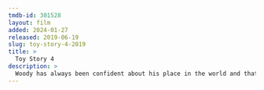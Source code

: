 ```yaml
---
tmdb-id: 301528
layout: film
added: 2024-01-27
released: 2019-06-19
slug: toy-story-4-2019
title: >
  Toy Story 4
description: >
  Woody has always been confident about his place in the world and that his priority is taking care of his kid, whether that's Andy or Bonnie. But when Bonnie adds a reluctant new toy called "Forky" to her room, a road trip adventure alongside old and new friends will show Woody how big the world can be for a toy.
---
```

